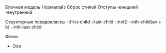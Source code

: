 Блочная модель
Нормалайз
Сброс стилей
Отступы
-внешний
-внутренний

Cтруктурные псевдоклассы
-:first-child
-:last-child
-:not()
-:nth-child(an + b)
-:nth-last-child

Флекс

-   Оси
